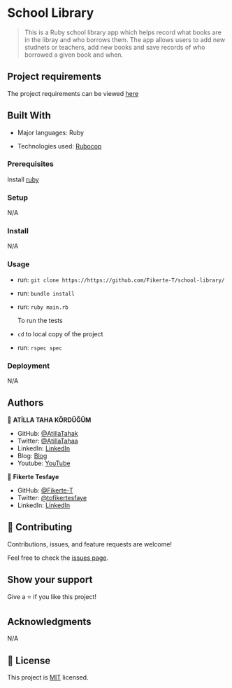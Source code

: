 # School Library

> This is a Ruby school library app which helps record what books are in the libray and who borrows them. The app allows users to add new studnets or teachers, add new books and save records of who borrowed a given book and when.
## Project requirements

The project requirements can be viewed [here](https://github.com/microverseinc/curriculum-ruby/blob/main/oop/school_library_people.md)

## Built With

- Major languages: Ruby

- Technologies used: [Rubocop](https://rubocop.org/)


### Prerequisites

Install [ruby](https://www.ruby-lang.org/en/)

### Setup

N/A

### Install

N/A

### Usage

- run: `git clone https://https://github.com/Fikerte-T/school-library/`
- run: `bundle install`
- run: `ruby main.rb`

    To run the tests 
- `cd` to local copy of the project
- run: `rspec spec`

### Deployment

N/A

## Authors

👤 **ATİLLA TAHA KÖRDÜĞÜM**

- GitHub: [@AtillaTahak](https://github.com/AtillaTahak)
- Twitter: [@AtillaTahaa](https://twitter.com/AtillaTahaa)
- LinkedIn: [LinkedIn](https://www.linkedin.com/in/atilla-taha-k%C3%B6rd%C3%BC%C4%9F%C3%BCm-a93702186/)
- Blog: [Blog](https://github.com/AtillaTahak/school_library/blob/dev/atillataha.blogspot.com)
- Youtube: [YouTube](https://www.youtube.com/channel/UCmoD0x4Z9vdG2PCsI5p8FYg)

👤 **Fikerte Tesfaye**

- GitHub: [@Fikerte-T](https://github.com/Fikerte-T)
- Twitter: [@tofikertesfaye](https://twitter.com/tofikertesfaye)
- LinkedIn: [LinkedIn](https://www.linkedin.com/in/fikerte-tesfaye-a68337216/)


## 🤝 Contributing

Contributions, issues, and feature requests are welcome!

Feel free to check the [issues page](https://github.com/Fikerte-T/school-library/issues).

## Show your support

Give a ⭐️ if you like this project!

## Acknowledgments

N/A

## 📝 License

This project is [MIT](./license.md) licensed.
